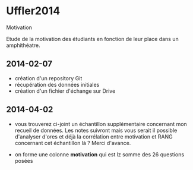 Uffler2014
==========

Motivation

Etude de la motivation des étudiants en fonction de leur place dans un amphithéatre.

2014-02-07
----------
- création d'un repository Git
- récupération des données initiales
- création d'un fichier d'échange sur Drive

2014-04-02
----------
- vous trouverez ci-joint un échantillon supplémentaire concernant mon recueil de données. Les notes suivront mais vous serait il possible d'analyser d'ores et déjà la corrélation entre motivation et RANG concernant cet échantillon là ? Merci d'avance.

- on forme une colonne **motivation** qui est lz somme des 26 questions posées

